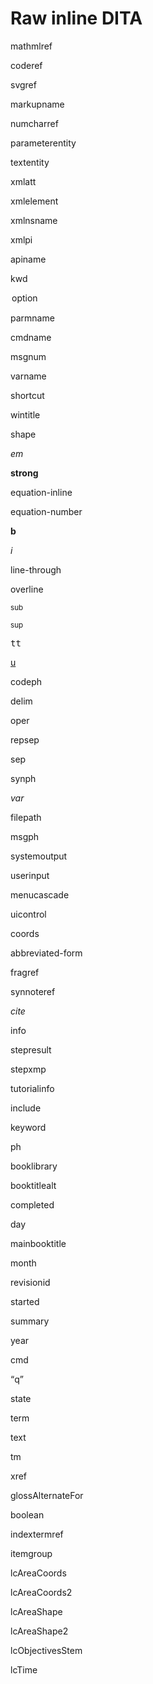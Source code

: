# Raw inline DITA

<mathmlref>mathmlref</mathmlref>

<coderef>coderef</coderef>

<svgref>svgref</svgref>

<markupname>markupname</markupname>

<numcharref>numcharref</numcharref>

<parameterentity>parameterentity</parameterentity>

<textentity>textentity</textentity>

<xmlatt>xmlatt</xmlatt>

<xmlelement>xmlelement</xmlelement>

<xmlnsname>xmlnsname</xmlnsname>

<xmlpi>xmlpi</xmlpi>

<apiname>apiname</apiname>

<kwd>kwd</kwd>

<option>option</option>

<parmname>parmname</parmname>

<cmdname>cmdname</cmdname>

<msgnum>msgnum</msgnum>

<varname>varname</varname>

<shortcut>shortcut</shortcut>

<wintitle>wintitle</wintitle>

<shape>shape</shape>

<em>em</em>

<strong>strong</strong>

<equation-inline>equation-inline</equation-inline>

<equation-number>equation-number</equation-number>

<b>b</b>

<i>i</i>

<line-through>line-through</line-through>

<overline>overline</overline>

<sub>sub</sub>

<sup>sup</sup>

<tt>tt</tt>

<u>u</u>

<codeph>codeph</codeph>

<delim>delim</delim>

<oper>oper</oper>

<repsep>repsep</repsep>

<sep>sep</sep>

<synph>synph</synph>

<var>var</var>

<filepath>filepath</filepath>

<msgph>msgph</msgph>

<systemoutput>systemoutput</systemoutput>

<userinput>userinput</userinput>

<menucascade>menucascade</menucascade>

<uicontrol>uicontrol</uicontrol>

<coords>coords</coords>

<abbreviated-form>abbreviated-form</abbreviated-form>

<fragref>fragref</fragref>

<synnoteref>synnoteref</synnoteref>

<cite>cite</cite>

<info>info</info>

<stepresult>stepresult</stepresult>

<stepxmp>stepxmp</stepxmp>

<tutorialinfo>tutorialinfo</tutorialinfo>

<include>include</include>

<keyword>keyword</keyword>

<ph>ph</ph>

<booklibrary>booklibrary</booklibrary>

<booktitlealt>booktitlealt</booktitlealt>

<completed>completed</completed>

<day>day</day>

<mainbooktitle>mainbooktitle</mainbooktitle>

<month>month</month>

<revisionid>revisionid</revisionid>

<started>started</started>

<summary>summary</summary>

<year>year</year>

<cmd>cmd</cmd>

<q>q</q>

<state>state</state>

<term>term</term>

<text>text</text>

<tm>tm</tm>

<xref>xref</xref>

<glossAlternateFor>glossAlternateFor</glossAlternateFor>

<boolean>boolean</boolean>

<indextermref>indextermref</indextermref>

<itemgroup>itemgroup</itemgroup>

<lcAreaCoords>lcAreaCoords</lcAreaCoords>

<lcAreaCoords2>lcAreaCoords2</lcAreaCoords2>

<lcAreaShape>lcAreaShape</lcAreaShape>

<lcAreaShape2>lcAreaShape2</lcAreaShape2>

<lcObjectivesStem>lcObjectivesStem</lcObjectivesStem>

<lcTime>lcTime</lcTime>
